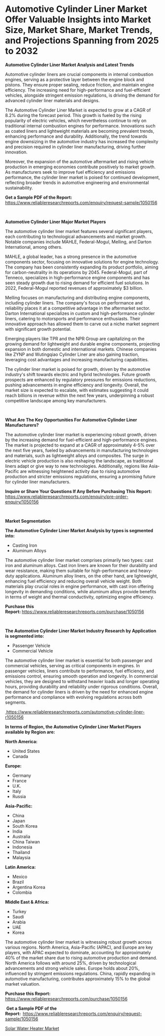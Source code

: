 <p><h1>Automotive Cylinder Liner Market Offer Valuable Insights into Market Size, Market Share, Market Trends, and Projections Spanning from 2025 to 2032</h1></p><p><strong>Automotive Cylinder Liner Market Analysis and Latest Trends</strong></p>
<p><p>Automotive cylinder liners are crucial components in internal combustion engines, serving as a protective layer between the engine block and pistons. They ensure proper sealing, reduce friction, and maintain engine efficiency. The increasing need for high-performance and fuel-efficient vehicles, alongside stringent emission regulations, is driving the demand for advanced cylinder liner materials and designs.</p><p>The Automotive Cylinder Liner Market is expected to grow at a CAGR of 8.2% during the forecast period. This growth is fueled by the rising popularity of electric vehicles, which nevertheless continue to rely on traditional internal combustion engines for performance. Innovations such as coated liners and lightweight materials are becoming prevalent trends, enhancing performance and durability. Additionally, the trend towards engine downsizing in the automotive industry has increased the complexity and precision required in cylinder liner manufacturing, driving further innovation. </p><p>Moreover, the expansion of the automotive aftermarket and rising vehicle production in emerging economies contribute positively to market growth. As manufacturers seek to improve fuel efficiency and emissions performance, the cylinder liner market is poised for continued development, reflecting broader trends in automotive engineering and environmental sustainability.</p></p>
<p><strong>Get a Sample PDF of the Report:&nbsp;</strong> <a href="https://www.reliableresearchreports.com/enquiry/request-sample/1050156?utm_campaign=3020&utm_medium=2&utm_source=Github&utm_content=ia&utm_term=08042025&utm_id=automotive-cylinder-liner">https://www.reliableresearchreports.com/enquiry/request-sample/1050156</a></p>
<p>&nbsp;</p>
<p><strong>Automotive Cylinder Liner Major Market Players</strong></p>
<p><p>The automotive cylinder liner market features several significant players, each contributing to technological advancements and market growth. Notable companies include MAHLE, Federal-Mogul, Melling, and Darton International, among others.</p><p>MAHLE, a global leader, has a strong presence in the automotive components sector, focusing on innovative solutions for engine technology. The company has been consistently expanding its product portfolio, aiming for carbon-neutrality in its operations by 2045. Federal-Mogul, part of Tenneco, specializes in high-performance engine components and has seen steady growth due to rising demand for efficient fuel solutions. In 2022, Federal-Mogul reported revenues of approximately $3 billion.</p><p>Melling focuses on manufacturing and distributing engine components, including cylinder liners. The company's focus on performance and reliability places it at a competitive advantage in the aftermarket sector. Darton International specializes in custom and high-performance cylinder liners, catering to motorsports and performance enthusiasts. Their innovative approach has allowed them to carve out a niche market segment with significant growth potential.</p><p>Emerging players like TPR and the NPR Group are capitalizing on the growing demand for lightweight and durable engine components, projecting expansion in both domestic and international markets. Chinese companies like ZYNP and Wutingqiao Cylinder Liner are also gaining traction, leveraging cost advantages and increasing manufacturing capabilities.</p><p>The cylinder liner market is poised for growth, driven by the automotive industry's shift towards electric and hybrid technologies. Future growth prospects are enhanced by regulatory pressures for emissions reductions, pushing advancements in engine efficiency and longevity. Overall, the market size is expected to escalate, with estimates suggesting it could reach billions in revenue within the next few years, underpinning a robust competitive landscape among key manufacturers.</p></p>
<p>&nbsp;</p>
<p><strong>What Are The Key Opportunities For Automotive Cylinder Liner Manufacturers?</strong></p>
<p><p>The automotive cylinder liner market is experiencing robust growth, driven by the increasing demand for fuel-efficient and high-performance engines. The market is projected to expand at a CAGR of approximately 4-5% over the next five years, fueled by advancements in manufacturing technologies and materials, such as lightweight alloys and composites. The surge in electric vehicle production is also reshaping the landscape, as traditional liners adapt or give way to new technologies. Additionally, regions like Asia-Pacific are witnessing heightened activity due to rising automotive production and stricter emissions regulations, ensuring a promising future for cylinder liner manufacturers.</p></p>
<p><strong>Inquire or Share Your Questions If Any Before Purchasing This Report:</strong> <a href="https://www.reliableresearchreports.com/enquiry/pre-order-enquiry/1050156?utm_campaign=3020&utm_medium=2&utm_source=Github&utm_content=ia&utm_term=08042025&utm_id=automotive-cylinder-liner">https://www.reliableresearchreports.com/enquiry/pre-order-enquiry/1050156</a></p>
<p>&nbsp;</p>
<p><strong>Market Segmentation</strong></p>
<p><strong>The Automotive Cylinder Liner Market Analysis by types is segmented into:</strong></p>
<p><ul><li>Casting Iron</li><li>Aluminum Alloys</li></ul></p>
<p><p>The automotive cylinder liner market comprises primarily two types: cast iron and aluminum alloys. Cast iron liners are known for their durability and wear resistance, making them suitable for high-performance and heavy-duty applications. Aluminum alloy liners, on the other hand, are lightweight, enhancing fuel efficiency and reducing overall vehicle weight. Both materials play crucial roles in engine performance, with cast iron offering longevity in demanding conditions, while aluminum alloys provide benefits in terms of weight and thermal conductivity, optimizing engine efficiency.</p></p>
<p><strong>Purchase this Report:&nbsp;</strong><a href="https://www.reliableresearchreports.com/purchase/1050156?utm_campaign=3020&utm_medium=2&utm_source=Github&utm_content=ia&utm_term=08042025&utm_id=automotive-cylinder-liner">https://www.reliableresearchreports.com/purchase/1050156</a></p>
<p>&nbsp;</p>
<p><strong>The Automotive Cylinder Liner Market Industry Research by Application is segmented into:</strong></p>
<p><ul><li>Passenger Vehicle</li><li>Commercial Vehicle</li></ul></p>
<p><p>The automotive cylinder liner market is essential for both passenger and commercial vehicles, serving as critical components in engines. In passenger vehicles, liners contribute to performance, fuel efficiency, and emissions control, ensuring smooth operation and longevity. In commercial vehicles, they are designed to withstand heavier loads and longer operating hours, providing durability and reliability under rigorous conditions. Overall, the demand for cylinder liners is driven by the need for enhanced engine performance and compliance with evolving regulations across both segments.</p></p>
<p><a href="https://www.reliableresearchreports.com/automotive-cylinder-liner-r1050156?utm_campaign=3020&utm_medium=2&utm_source=Github&utm_content=ia&utm_term=08042025&utm_id=automotive-cylinder-liner">&nbsp;https://www.reliableresearchreports.com/automotive-cylinder-liner-r1050156</a></p>
<p><strong>In terms of Region, the Automotive Cylinder Liner Market Players available by Region are:</strong></p>
<p>
    <p> <strong> North America: </strong>
        <ul>
            <li>United States</li>
            <li>Canada</li>
        </ul>
        </p> 
    <p> <strong> Europe: </strong>
        <ul>
            <li>Germany</li>
            <li>France</li>
            <li>U.K.</li>
            <li>Italy</li>
            <li>Russia</li>
        </ul>
        </p> 
    <p> <strong> Asia-Pacific: </strong>
        <ul>
            <li>China</li>
            <li>Japan</li>
            <li>South Korea</li>
            <li>India</li>
            <li>Australia</li>
            <li>China Taiwan</li>
            <li>Indonesia</li>
            <li>Thailand</li>
            <li>Malaysia</li>
        </ul>
        </p> 
    <p> <strong> Latin America: </strong>
        <ul>
            <li>Mexico</li>
            <li>Brazil</li>
            <li>Argentina Korea</li>
            <li>Colombia</li>
        </ul>
        </p> 
    <p> <strong> Middle East & Africa: </strong>
        <ul>
            <li>Turkey</li>
            <li>Saudi</li>
            <li>Arabia</li>
            <li>UAE</li>
            <li>Korea</li>
        </ul>
    </p>
    </p>
<p><p>The automotive cylinder liner market is witnessing robust growth across various regions. North America, Asia-Pacific (APAC), and Europe are key players, with APAC expected to dominate, accounting for approximately 40% of the market share due to rising automotive production and demand. North America follows with around 25%, driven by technological advancements and strong vehicle sales. Europe holds about 20%, influenced by stringent emissions regulations. China, rapidly expanding in automotive manufacturing, contributes approximately 15% to the global market valuation.</p></p>
<p><strong>Purchase this Report: </strong><a href="https://www.reliableresearchreports.com/purchase/1050156?utm_campaign=3020&utm_medium=2&utm_source=Github&utm_content=ia&utm_term=08042025&utm_id=automotive-cylinder-liner">https://www.reliableresearchreports.com/purchase/1050156</a></p>
<p>&nbsp;<strong>Get a Sample PDF of the Report:&nbsp;&nbsp;</strong><a href="https://www.reliableresearchreports.com/enquiry/request-sample/1050156?utm_campaign=3020&utm_medium=2&utm_source=Github&utm_content=ia&utm_term=08042025&utm_id=automotive-cylinder-liner">https://www.reliableresearchreports.com/enquiry/request-sample/1050156</a></p>
<p><strong></strong></p>
<p><p><a href="https://github.com/zitanebeibit9/Market-Research-Report-List-1/blob/main/solar-water-heater-market.md?utm_campaign=3020&utm_medium=2&utm_source=Github&utm_content=ia&utm_term=08042025&utm_id=automotive-cylinder-liner">Solar Water Heater Market</a></p></p>